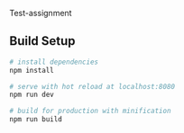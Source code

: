 Test-assignment

## Build Setup

``` bash
# install dependencies
npm install

# serve with hot reload at localhost:8080
npm run dev

# build for production with minification
npm run build
```
